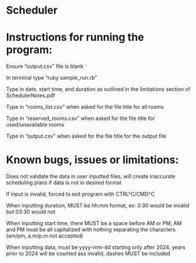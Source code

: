 # Scheduler

# Instructions for running the program:

  Ensure “output.csv” file is blank

  In terminal type “ruby sample_run.rb”

  Type in date, start time, and duration as outlined in the limitations section of SchedulerNotes.pdf
  
  Type in “rooms_list.csv” when asked for the file title for all rooms
  
  Type in “reserved_rooms.csv” when asked for the file title for used/unavailable rooms
  
  Type in “output.csv” when asked for the file title for the output file

# Known bugs, issues or limitations:

  Does not validate the data in user inputted files, will create inaccurate scheduling plans if data is not in desired format
  
  If input is invalid, forced to exit program with CTRL^C/CMD^C
  
  When inputting duration, MUST be hh:mm format, ex: 3:30 would be invalid but 03:30 would not
  
  When inputting start time, there MUST be a space before AM or PM; AM and PM must be all capitalized with nothing separating the characters (am/pm, a.m/p.m not accepted)
  
  When inputting data, must be yyyy-mm-dd starting only after 2024, years prior to 2024 will be counted ass invalid, dashes MUST be included
